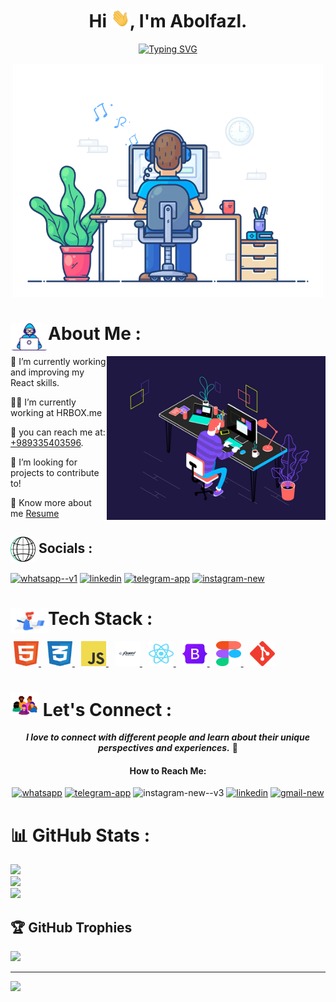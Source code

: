 <h1 align="center">Hi <img width="30" height="30" src="./assets/hi.gif">, I'm Abolfazl.</h1>

<p align='center' style='margin: 16px 4px 8px;'>
<a href="https://git.io/typing-svg"><img src="https://readme-typing-svg.demolab.com?font=Fira+Code&duration=3500&pause=500&color=B1B1B1&center=true&vCenter=true&multiline=true&width=460&height=100&lines=Welcome+to+my+GitHub+Page.;I'm+a+Front-end+Developer." alt="Typing SVG" /></a>
</p>

<p align='center' style='margin: 16px 4px 8px;'>
    <img width="500" src="./assets/coding-with-music.gif" alt="working developer">
</p>

# <img align="left" style=" border-radius: 5px" width="60" src="./assets/Developer.gif"> About Me :

<img align="right" width="350" src="./assets/purple-dev.gif">

🔭 I’m currently working and improving my React skills.<br>

👨‍💻 I’m currently working at HRBOX.me<br>

[//]: # (🤝 For work opportunities, you can reach me here <a href="mailto:gabolfazl83@gmail.com">gabolfazl83@gmail.com</a>.<br>)
🤝 you can reach me at: <a href="tel:+989335403596">+989335403596</a>.<br>

🍂 I’m looking for projects to contribute to!<br>

📄 Know more about me <a href="https://drive.google.com/file/d/1EOqwGWU9Owbj8hIfgVWGPmPJNh0DDwqj/view?usp=sharing">
Resume</a> <br>

## <img align="center" width="40" src="./assets/computer-3535.gif"> Socials :

<a href="http://wa.me/+989335403596"><img width="40" height="40" src="https://img.icons8.com/color/48/whatsapp--v1.png" alt="whatsapp--v1"/></a>
<a href="https://www.linkedin.com/in/abolfazlabbaspour/"><img width="40" height="40" src="https://img.icons8.com/fluency/48/linkedin.png" alt="linkedin"/></a>
<a href="https://t.me/thepaleemperor"><img width="40" height="40" src="https://img.icons8.com/fluency/48/telegram-app.png" alt="telegram-app"/></a>
<a href="https://www.instagram.com/iabolfazl8338"><img width="40" height="40" src="https://img.icons8.com/fluency/48/instagram-new.png" alt="instagram-new"/></a>

# <img align="left" width="60" src="./assets/dataflow-hero.gif"> Tech Stack :

[//]: # (![JavaScript]&#40;https://img.shields.io/badge/javascript-%23323330.svg?style=for-the-badge&logo=javascript&logoColor=%23F7DF1E&#41; ![HTML5]&#40;https://img.shields.io/badge/html5-%23E34F26.svg?style=for-the-badge&logo=html5&logoColor=white&#41; ![CSS3]&#40;https://img.shields.io/badge/css3-%231572B6.svg?style=for-the-badge&logo=css3&logoColor=white&#41; ![Bootstrap]&#40;https://img.shields.io/badge/bootstrap-%23563D7C.svg?style=for-the-badge&logo=bootstrap&logoColor=white&#41; ![React]&#40;https://img.shields.io/badge/react-%2320232a.svg?style=for-the-badge&logo=react&logoColor=%2361DAFB&#41; ![SASS]&#40;https://img.shields.io/badge/SASS-hotpink.svg?style=for-the-badge&logo=SASS&logoColor=white&#41; 	![Figma]&#40;https://img.shields.io/badge/figma-%23F24E1E.svg?style=for-the-badge&logo=figma&logoColor=white&#41;)
<a style="margin: 0 5px" href="https://developer.mozilla.org/en-US/docs/Web/HTML" target="_blank">
	<img height="40" width="40" src="./assets/html.svg" alt="html">
</a>
 <a style="margin: 0 5px" href="https://developer.mozilla.org/en-US/docs/Web/CSS" target="_blank">
	<img height="40" width="40" src="./assets/css.svg" alt="css">
</a>
<a style="margin: 0 5px" href="https://developer.mozilla.org/en-US/docs/Web/JavaScript" target="_blank">
	<img height="40" width="40" src="./assets/javascript.svg" alt="javascript">
</a>
<a style="margin: 0 5px" href="https://jquery.com/" target="_blank">
	<img height="40" width="40" src="./assets/jquery.png" alt="javascript">
</a>
<a style="margin: 0 5px" href="https://reactjs.org" target="_blank">
	<img height="40" width="40" src="./assets/react.svg" alt="react">
</a>
<a style="margin: 0 5px" href="https://getbootstrap.com" target="_blank">
	<img height="40" width="40" src="./assets/bootstrap-colored.svg" alt="bootstrap">
</a>
<a style="margin: 0 5px" href="https://figma.com" target="_blank">
	<img height="40" width="40" src="./assets/figma.svg" alt="figma">
</a>
<a style="margin: 0 5px" href="https://git-scm.com/" target="_blank">
	<img src="./assets/git.svg" width="40" height="40" alt="git">
</a>

# <img width="45" src="./assets/lets-connect.gif"> Let's Connect :

<p align="center">
<em> <b>I love to connect with different people and learn about their unique perspectives and experiences.</b></em> 🙂
</p>
<h4 align="center">How to Reach Me:</h4>
<p align="center">
<a href="http://wa.me/+989335403596"><img width="50" height="50" src="https://img.icons8.com/clouds/100/whatsapp.png" alt="whatsapp"/></a> 
<a href="https://t.me/thepaleemperor"><img width="50" height="50" src="https://img.icons8.com/clouds/100/telegram-app.png" alt="telegram-app"/></a>
<a><img width="50" height="50" src="https://img.icons8.com/clouds/100/instagram-new--v3.png" alt="instagram-new--v3"/></a>
<a href="https://www.linkedin.com/in/abolfazlabbaspour/"><img width="50" height="50" src="https://img.icons8.com/clouds/100/linkedin.png" alt="linkedin"/></a>
<a href="mailto:gabolfazl83@gmail.com"><img width="50" height="50" src="https://img.icons8.com/clouds/100/gmail-new.png" alt="gmail-new"/></a>
</p>

# 📊 GitHub Stats :

![](https://github-readme-stats.vercel.app/api?username=iabolfazl83&theme=dracula&hide_border=false&include_all_commits=true&count_private=true)<br/>
![](https://github-readme-streak-stats.herokuapp.com/?user=iabolfazl83&theme=dracula&hide_border=false)<br/>
![](https://github-readme-stats.vercel.app/api/top-langs/?username=iabolfazl83&theme=dracula&hide_border=false&include_all_commits=true&count_private=true&layout=compact)

## 🏆 GitHub Trophies

![](https://github-profile-trophy.vercel.app/?username=iabolfazl83&theme=radical&no-frame=false&no-bg=false&margin-w=4)

---
[![](https://visitcount.itsvg.in/api?id=iabolfazl83&icon=5&color=0)](https://visitcount.itsvg.in)
